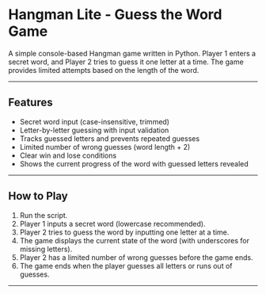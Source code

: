 # Hangman Lite - Guess the Word Game

A simple console-based Hangman game written in Python. Player 1 enters a secret word, and Player 2 tries to guess it one letter at a time. The game provides limited attempts based on the length of the word.

---

## Features

- Secret word input (case-insensitive, trimmed)
- Letter-by-letter guessing with input validation
- Tracks guessed letters and prevents repeated guesses
- Limited number of wrong guesses (word length + 2)
- Clear win and lose conditions
- Shows the current progress of the word with guessed letters revealed

---

## How to Play

1. Run the script.
2. Player 1 inputs a secret word (lowercase recommended).
3. Player 2 tries to guess the word by inputting one letter at a time.
4. The game displays the current state of the word (with underscores for missing letters).
5. Player 2 has a limited number of wrong guesses before the game ends.
6. The game ends when the player guesses all letters or runs out of guesses.

---
